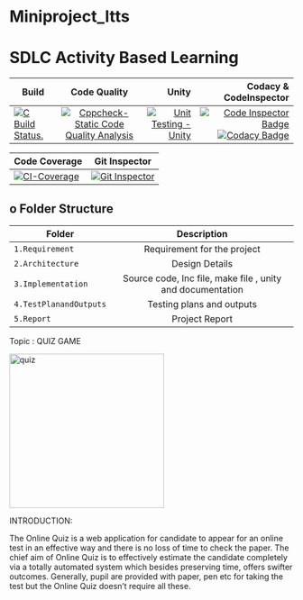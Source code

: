 # Miniproject_ltts

# SDLC Activity Based Learning 
| Build    |  Code Quality  |  Unity |Codacy & CodeInspector
|----------|:--------------:|-------:|---------------------:
|   [![C Build Status.](https://github.com/karthi1155/Miniproject_ltts/actions/workflows/C%20build.yml/badge.svg)](https://github.com/karthi1155/Miniproject_ltts/actions/workflows/C%20build.yml)       |     [![Cppcheck-Static Code Quality Analysis](https://github.com/karthi1155/Miniproject_ltts/actions/workflows/codequality.yml/badge.svg)](https://github.com/karthi1155/Miniproject_ltts/actions/workflows/codequality.yml)           |    [![Unit Testing - Unity](https://github.com/karthi1155/Miniproject_ltts/actions/workflows/unity%20testing.yml/badge.svg)](https://github.com/karthi1155/Miniproject_ltts/actions/workflows/unity%20testing.yml)    |  [![Code Inspector Badge](https://www.code-inspector.com/project/24938/score/svg)](https://www.code-inspector.com/project/24938/status/svg)   [![Codacy Badge](https://app.codacy.com/project/badge/Grade/25db56c48be647f096978d7d8a76f67a)](https://www.codacy.com/gh/karthi1155/Miniproject_ltts/dashboard?utm_source=github.com&amp;utm_medium=referral&amp;utm_content=karthi1155/Miniproject_ltts&amp;utm_campaign=Badge_Grade)                    

| Code Coverage    |  Git Inspector |
|------------------|:--------------:|
|           [![CI-Coverage](https://github.com/karthi1155/Miniproject_ltts/actions/workflows/code_coverage.yml/badge.svg)](https://github.com/karthi1155/Miniproject_ltts/actions/workflows/code_coverage.yml)       |    [![Git Inspector](https://github.com/karthi1155/Miniproject_ltts/actions/workflows/Git_inspector.yml/badge.svg)](https://github.com/karthi1155/Miniproject_ltts/actions/workflows/Git_inspector.yml)            |

## o Folder Structure
|       Folder        |             Description             | 
|---------------------|:-----------------------------------:|
|`1.Requirement`      | Requirement for the project |
|`2.Architecture`           | Design Details           |
|`3.Implementation`   | Source code, Inc file, make file , unity and documentation         |
|`4.TestPlanandOutputs`| Testing plans and outputs           |  
|`5.Report`           | Project Report                      |

Topic : QUIZ GAME

<img width="274" alt="quiz" src="https://user-images.githubusercontent.com/86143586/125155745-872e8080-e17f-11eb-9f92-f4af4e5b5ff0.PNG">


INTRODUCTION:

The Online Quiz is a web application for candidate to appear for an online test in an effective way and there is no loss of time to check the paper. The chief aim of Online Quiz is to effectively estimate the candidate completely via a totally automated system which besides preserving time, offers swifter outcomes. Generally, pupil are provided with paper, pen etc for taking the test but the Online Quiz doesn’t require all these.



